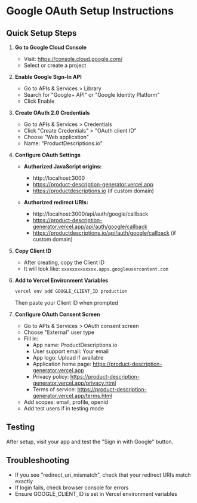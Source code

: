 # Google OAuth Setup Instructions

## Quick Setup Steps

1. **Go to Google Cloud Console**
   - Visit: https://console.cloud.google.com/
   - Select or create a project

2. **Enable Google Sign-In API**
   - Go to APIs & Services > Library
   - Search for "Google+ API" or "Google Identity Platform"
   - Click Enable

3. **Create OAuth 2.0 Credentials**
   - Go to APIs & Services > Credentials
   - Click "Create Credentials" > "OAuth client ID"
   - Choose "Web application"
   - Name: "ProductDescriptions.io"

4. **Configure OAuth Settings**
   - **Authorized JavaScript origins:**
     - http://localhost:3000
     - https://product-description-generator.vercel.app
     - https://productdescriptions.io (if custom domain)
   
   - **Authorized redirect URIs:**
     - http://localhost:3000/api/auth/google/callback
     - https://product-description-generator.vercel.app/api/auth/google/callback
     - https://productdescriptions.io/api/auth/google/callback (if custom domain)

5. **Copy Client ID**
   - After creating, copy the Client ID
   - It will look like: `xxxxxxxxxxxxx.apps.googleusercontent.com`

6. **Add to Vercel Environment Variables**
   ```bash
   vercel env add GOOGLE_CLIENT_ID production
   ```
   Then paste your Client ID when prompted

7. **Configure OAuth Consent Screen**
   - Go to APIs & Services > OAuth consent screen
   - Choose "External" user type
   - Fill in:
     - App name: ProductDescriptions.io
     - User support email: Your email
     - App logo: Upload if available
     - Application home page: https://product-description-generator.vercel.app
     - Privacy policy: https://product-description-generator.vercel.app/privacy.html
     - Terms of service: https://product-description-generator.vercel.app/terms.html
   - Add scopes: email, profile, openid
   - Add test users if in testing mode

## Testing
After setup, visit your app and test the "Sign in with Google" button.

## Troubleshooting
- If you see "redirect_uri_mismatch", check that your redirect URIs match exactly
- If login fails, check browser console for errors
- Ensure GOOGLE_CLIENT_ID is set in Vercel environment variables